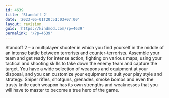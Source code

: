 ```yaml
---
id: 4639
title: 'Standoff 2'
date: '2023-05-01T20:51:03+07:00'
layout: revision
guid: 'https://kindmod.com/?p=4639'
permalink: '/?p=4639'
---
```


Standoff 2 – a multiplayer shooter in which you find yourself in the middle of an intense battle between terrorists and counter-terrorists. Assemble your team and get ready for intense action, fighting on various maps, using your tactical and shooting skills to take down the enemy team and capture the target. You have a wide selection of weapons and equipment at your disposal, and you can customize your equipment to suit your play style and strategy. Sniper rifles, shotguns, grenades, smoke bombs and even the trusty knife each weapon has its own strengths and weaknesses that you will have to master to become a true hero of the game.